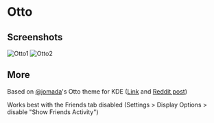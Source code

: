 # Otto

## Screenshots

![Otto1](https://raw.githubusercontent.com/ignaciocastro/spicetify-themes/master/Otto/OttoSpotify.png)
![Otto2](https://raw.githubusercontent.com/ignaciocastro/spicetify-themes/master/Otto/OttoSpotify2.png)
## More
Based on [@jomada](https://github.com/jomada)'s Otto theme for KDE ([Link](https://store.kde.org/p/1358262/) and [Reddit post](https://www.reddit.com/r/unixporn/comments/flve55/kde_plasma_otto/))

Works best with the Friends tab disabled (Settings > Display Options > disable "Show Friends Activity")
